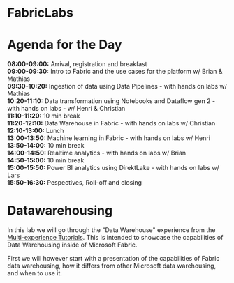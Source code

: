 # FabricLabs


# Agenda for the Day
**08:00-09:00:** Arrival, registration and breakfast  
**09:00-09:30:** Intro to Fabric and the use cases for the platform w/ Brian & Mathias  
**09:30-10:20:** Ingestion of data using Data Pipelines - with hands on labs w/ Mathias  
**10:20-11:10:** Data transformation using Notebooks and Dataflow gen 2 - with hands on labs - w/ Henri & Christian  
**11:10-11:20:** 10 min break  
**11:20-12:10:** Data Warehouse in Fabric - with hands on labs w/ Christian  
**12:10-13:00:** Lunch  
**13:00-13:50:** Machine learning in Fabric - with hands on labs w/ Henri  
**13:50-14:00:** 10 min break  
**14:00-14:50:** Realtime analytics - with hands on labs w/ Brian  
**14:50-15:00:** 10 min break  
**15:00-15:50:** Power BI analytics using DirektLake - with hands on labs w/ Lars  
**15:50-16:30:** Pespectives, Roll-off and closing  




# Datawarehousing

In this lab we will go through the "Data Warehouse" experience from the [Multi-experience Tutorials](https://learn.microsoft.com/en-us/fabric/data-warehouse/tutorial-introduction). This is intended to showcase the capabilities of Data Warehousing inside of Microsoft Fabric.

First we will however start with a presentation of the capabilities of Fabric data warehousing, how it differs from other Microsoft data warehousing, and when to use it. 